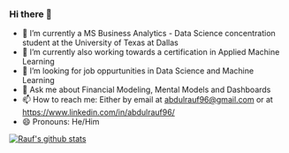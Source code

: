 ### Hi there 👋

<!--
**AbdulRauf96/AbdulRauf96** is a ✨ _special_ ✨ repository because its `README.md` (this file) appears on your GitHub profile.

Here are some ideas to get you started:

- 🔭 I’m currently working on ...
- 🌱 I’m currently a MS Business Analytics
- 👯 I’m looking to collaborate on ...
- 🤔 I’m looking for help with ...
- 💬 Ask me about ...
- 📫 How to reach me: ...
- 😄 Pronouns: ...
- ⚡ Fun fact: ...
-->

- 🌱 I’m currently a MS Business Analytics - Data Science concentration student at the University of Texas at Dallas 
- 🌱 I’m currently also working towards a certification in Applied Machine Learning
- 🤔 I’m looking for job oppurtunities in Data Science and Machine Learning
- 💬 Ask me about Financial Modeling, Mental Models and Dashboards
- 📫 How to reach me: Either by email at abdulrauf96@gmail.com or at https://www.linkedin.com/in/abdulrauf96/
- 😄 Pronouns: He/Him

[![Rauf's github stats](https://github-readme-stats.vercel.app/api?username=AbdulRauf96&count_private=true&show_icons=true&theme=radical&hide_rank=false)](https://github.com/anuraghazra/github-readme-stats)
